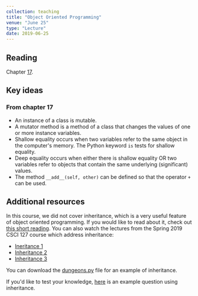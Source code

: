 ```yaml
---
collection: teaching
title: "Object Oriented Programming"
venue: "June 25"
type: "Lecture"
date: 2019-06-25
---
```


## Reading
Chapter [17](https://runestone.academy/runestone/static/thinkcspy/ClassesDiggingDeeper/toctree.html).

## Key ideas

### From chapter 17
* An instance of a class is mutable.
* A mutator method is a method of a class that changes the values of one or more instance variables.
* Shallow equality occurs when two variables refer to the
same object in the computer's memory. The Python keyword `is` tests for
shallow equality.
* Deep equality occurs when either there is shallow equality OR
two variables refer to objects that contain the same underlying
(significant) values.
* The method `__add__(self, other)` can be defined so that the operator
`+` can be used.

## Additional resources
In this course, we did not cover inheritance, which is a very useful feature of object
oriented programming. If you would like to read about it, check out [this short reading](https://www.w3schools.com/python/python_inheritance.asp). You can also watch the
lectures from the Spring 2019 CSCI 127 course which address inheritance:
* [Ineritance 1](https://montana.techsmithrelay.com/Bv3L)
* [Inheritance 2](https://montana.techsmithrelay.com/Z3vN)
* [Inheritance 3](https://montana.techsmithrelay.com/90TP)

You can download the [dungeons.py](https://lgw2.github.io/teaching/csci127-summer-2019/lectures/activities/dungeons.py) file for an example of inheritance.

If you'd like to test your knowledge,
[here](https://lgw2.github.io/teaching/csci127-summer-2019/lectures/inheritance.pdf)
is an example question
using inheritance.
